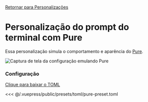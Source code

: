 [Retornar para Personalizações](./README.md#pure)

# Personalização do prompt do terminal com Pure

Essa personalização simula o comportamento e aparência do [Pure](https://github.com/sindresorhus/pure).

![Captura de tela da configuração emulando Pure](/presets/img/pure-preset.png)

### Configuração

[Clique para baixar o TOML](/presets/toml/pure-preset.toml)

<<< @/.vuepress/public/presets/toml/pure-preset.toml
